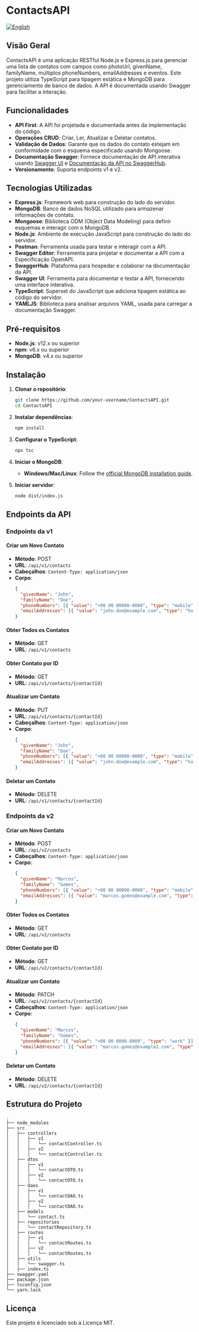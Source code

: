 # ContactsAPI

[![English](https://img.shields.io/badge/lang-english-red.svg)](README.md)

## Visão Geral

ContactsAPI é uma aplicação RESTful Node.js e Express.js para gerenciar uma lista de contatos com campos como photoUrl, givenName, familyName, múltiplos phoneNumbers, emailAddresses e eventos. Este projeto utiliza TypeScript para tipagem estática e MongoDB para gerenciamento de banco de dados. A API é documentada usando Swagger para facilitar a interação.

## Funcionalidades

- **API First**: A API foi projetada e documentada antes da implementação do código.
- **Operações CRUD**: Criar, Ler, Atualizar e Deletar contatos.
- **Validação de Dados**: Garante que os dados do contato estejam em conformidade com o esquema especificado usando Mongoose.
- **Documentação Swagger**: Fornece documentação de API interativa usando [Swagger UI](http://localhost:5500/api-docs) e [Documentação da API no SwaggerHub](https://app.swaggerhub.com/apis/MPCGOMES2/ContactsAPI/1.0.0).
- **Versionamento**: Suporta endpoints v1 e v2.

## Tecnologias Utilizadas

- **Express.js**: Framework web para construção do lado do servidor.
- **MongoDB**: Banco de dados NoSQL utilizado para armazenar informações de contato.
- **Mongoose**: Biblioteca ODM (Object Data Modeling) para definir esquemas e interagir com o MongoDB.
- **Node.js**: Ambiente de execução JavaScript para construção do lado do servidor.
- **Postman**: Ferramenta usada para testar e interagir com a API.
- **Swagger Editor**: Ferramenta para projetar e documentar a API com a Especificação OpenAPI.
- **SwaggerHub**: Plataforma para hospedar e colaborar na documentação da API.
- **Swagger UI**: Ferramenta para documentar e testar a API, fornecendo uma interface interativa.
- **TypeScript**: Superset do JavaScript que adiciona tipagem estática ao código do servidor.
- **YAMLJS**: Biblioteca para analisar arquivos YAML, usada para carregar a documentação Swagger.

## Pré-requisitos

- **Node.js**: v12.x ou superior
- **npm**: v6.x ou superior
- **MongoDB**: v4.x ou superior

## Instalação

1. **Clonar o repositório**:
   ```bash
   git clone https://github.com/your-username/ContactsAPI.git
   cd ContactsAPI
   ```

2. **Instalar dependências**:
   ```bash
   npm install
   ```

3. **Configurar o TypeScript**:
   ```bash
   npx tsc
   ```

4. **Iniciar o MongoDB**:
   - **Windows/Mac/Linux**: Follow the [official MongoDB installation guide](https://docs.mongodb.com/manual/installation/).

5. **Iniciar servidor**:
   ```bash
   node dist/index.js
   ```

## Endpoints da API

### Endpoints da v1

#### Criar um Novo Contato

- **Método**: POST
- **URL**: `/api/v1/contacts`
- **Cabeçalhos**: `Content-Type: application/json`
- **Corpo**:
  ```json
  {
    "givenName": "John",
    "familyName": "Doe",
    "phoneNumbers": [{ "value": "+00 00 00000-0000", "type": "mobile" }],
    "emailAddresses": [{ "value": "john.doe@example.com", "type": "home" }]
  }
  ```

#### Obter Todos os Contatos

- **Método**: GET
- **URL**: `/api/v1/contacts`

#### Obter Contato por ID

- **Método**: GET
- **URL**: `/api/v1/contacts/{contactId}`

#### Atualizar um Contato

- **Método**: PUT
- **URL**: `/api/v1/contacts/{contactId}`
- **Cabeçalhos**: `Content-Type: application/json`
- **Corpo**:
  ```json
  {
    "givenName": "John",
    "familyName": "Doe",
    "phoneNumbers": [{ "value": "+00 00 00000-0000", "type": "mobile" }],
    "emailAddresses": [{ "value": "john.doe@example.com", "type": "home" }]
  }
  ```

#### Deletar um Contato

- **Método**: DELETE
- **URL**: `/api/v1/contacts/{contactId}`

### Endpoints da v2

#### Criar um Novo Contato

- **Método**: POST
- **URL**: `/api/v2/contacts`
- **Cabeçalhos**: `Content-Type: application/json`
- **Corpo**:
  ```json
  {
    "givenName": "Marcos",
    "familyName": "Gomes",
    "phoneNumbers": [{ "value": "+00 00 00000-0000", "type": "mobile" }],
    "emailAddresses": [{ "value": "marcos.gomes@example.com", "type": "home" }]
  }
  ```

#### Obter Todos os Contatos

- **Método**: GET
- **URL**: `/api/v2/contacts`

#### Obter Contato por ID

- **Método**: GET
- **URL**: `/api/v2/contacts/{contactId}`

#### Atualizar um Contato

- **Método**: PATCH
- **URL**: `/api/v2/contacts/{contactId}`
- **Cabeçalhos**: `Content-Type: application/json`
- **Corpo**:
  ```json
  {
    "givenName": "Marcos",
    "familyName": "Gomes",
    "phoneNumbers": [{ "value": "+00 00 0000-0000", "type": "work" }],
    "emailAddresses": [{ "value": "marcos.gomes@example2.com", "type": "work" }]
  }
  ```

#### Deletar um Contato

- **Método**: DELETE
- **URL**: `/api/v2/contacts/{contactId}`

## Estrutura do Projeto

```
.
├── node_modules
├── src
│   ├── controllers
│   │   ├── v1
│   │   │   └── contactController.ts
│   │   ├── v2
│   │   │   └── contactController.ts
│   ├── dtos
│   │   ├── v1
│   │   │   └── contactDTO.ts
│   │   ├── v2
│   │   │   └── contactDTO.ts
│   ├── daos
│   │   ├── v1
│   │   │   └── contactDAO.ts
│   │   ├── v2
│   │   │   └── contactDAO.ts
│   ├── models
│   │   └── contact.ts
│   ├── repositories
│   │   └── contactRepository.ts
│   ├── routes
│   │   ├── v1
│   │   │   └── contactRoutes.ts
│   │   ├── v2
│   │   │   └── contactRoutes.ts
│   ├── utils
│   │   └── swagger.ts
│   ├── index.ts
├── swagger.yaml
├── package.json
├── tsconfig.json
└── yarn.lock
```

## Licença

Este projeto é licenciado sob a Licença MIT.
